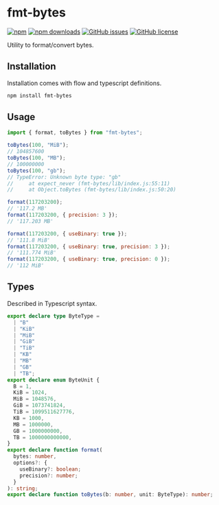 # fmt-bytes

[![npm](https://img.shields.io/npm/v/fmt-bytes.svg?style=for-the-badge)](https://img.shields.io/npm/v/fmt-bytes)
[![npm downloads](https://img.shields.io/npm/dt/fmt-bytes.svg?style=for-the-badge)](https://www.npmjs.com/package/fmt-bytes)
[![GitHub issues](https://img.shields.io/github/issues/alexsasharegan/fmt-bytes.svg?style=for-the-badge)](https://github.com/alexsasharegan/fmt-bytes/issues)
[![GitHub license](https://img.shields.io/github/license/alexsasharegan/fmt-bytes.svg?style=for-the-badge)](https://github.com/alexsasharegan/fmt-bytes/blob/master/LICENSE.md)

Utility to format/convert bytes.

## Installation

Installation comes with flow and typescript definitions.

```sh
npm install fmt-bytes
```

## Usage

```js
import { format, toBytes } from "fmt-bytes";

toBytes(100, "MiB");
// 104857600
toBytes(100, "MB");
// 100000000
toBytes(100, "gb");
// TypeError: Unknown byte type: "gb"
//     at expect_never (fmt-bytes/lib/index.js:55:11)
//     at Object.toBytes (fmt-bytes/lib/index.js:50:20)

format(117203200);
// '117.2 MB'
format(117203200, { precision: 3 });
// '117.203 MB'

format(117203200, { useBinary: true });
// '111.8 MiB'
format(117203200, { useBinary: true, precision: 3 });
// '111.774 MiB'
format(117203200, { useBinary: true, precision: 0 });
// '112 MiB'
```

## Types

Described in Typescript syntax.

```ts
export declare type ByteType =
  | "B"
  | "KiB"
  | "MiB"
  | "GiB"
  | "TiB"
  | "KB"
  | "MB"
  | "GB"
  | "TB";
export declare enum ByteUnit {
  B = 1,
  KiB = 1024,
  MiB = 1048576,
  GiB = 1073741824,
  TiB = 1099511627776,
  KB = 1000,
  MB = 1000000,
  GB = 1000000000,
  TB = 1000000000000,
}
export declare function format(
  bytes: number,
  options?: {
    useBinary?: boolean;
    precision?: number;
  }
): string;
export declare function toBytes(b: number, unit: ByteType): number;
```

